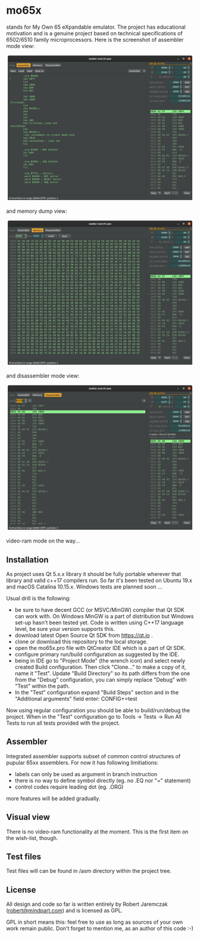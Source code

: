 # mo65x
stands for My Own 65 eXpandable emulator. The project has educational motivation and is a genuine project based on technical specifications of 6502/6510 family microprocessors. Here is the screenshot of assembler mode view:

![Alt text](images/rysunek-1.png?raw=true "Assembler mode view")

and memory dump view:

![Alt text](images/rysunek-2.png?raw=true "Memory dump view")

and disassembler mode view:

![Alt text](images/rysunek-3.png?raw=true "Disassembler mode view")

video-ram mode on the way...

## Installation
As project uses Qt 5.x.x library it should be fully portable wherever that library and valid c++17 compilers run. So far it's been tested on Ubuntu 19.x and macOS Catalina 10.15.x. Windows tests are planned soon ...

Usual drill is the following:
* be sure to have decent GCC (or MSVC/MinGW) compiler that Qt SDK can work with. On Windows MinGW is a part of distribution but Windows set-up hasn't been tested yet. Code is written using C++17 language level, be sure your version supports this.
* download latest Open Source Qt SDK from https://qt.io .
* clone or download this repository to the local storage.
* open the mo65x.pro file with QtCreator IDE which is a part of Qt SDK.
* configure primary run/build configuration as suggested by the IDE.
* being in IDE go to "Project Mode" (the wrench icon) and select newly created Build configuration. Then click "Clone..." to make a copy of it, name it "Test". Update "Build Directory" so its path differs from the one from the "Debug" configuration, you can simply replace "Debug" with "Test" within the path.
* In the "Test" configuration expand "Build Steps" section and in the "Additional arguments" field enter: CONFIG+=test

Now using regular configuration you should be able to build/run/debug the project. When in the "Test" configuration go to Tools -> Tests -> Run All Tests to run all tests provided with the project.

## Assembler
Integrated assembler supports subset of common control structures of pupular 65xx assemblers. For now it has following limitiations:
* labels can only be used as argument in branch instruction
* there is no way to define symbol directly (eg. no .EQ nor "=" statement)
* control codes require leading dot (eg. .ORG)

more features will be added gradually.

## Visual view
There is no video-ram functionality at the moment. This is the first item on the wish-list, though.

## Test files
Test files will can be found in /asm directory within the project tree. 

## License
All design and code so far is written entirely by Robert Jaremczak (robert@mindpart.com) and is licensed as GPL.

GPL in short means this: feel free to use as long as sources of your own work remain public. Don't forget to mention me, as an author of this code :-)
